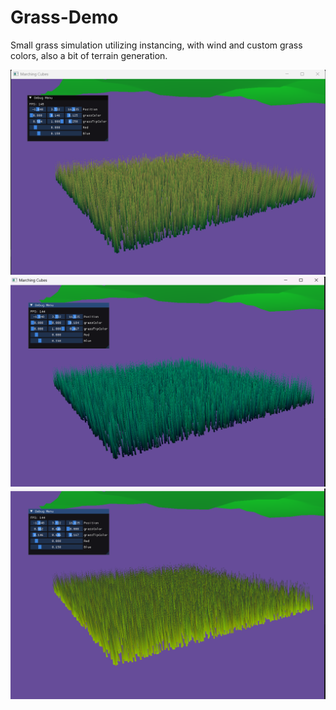 # Grass-Demo
Small grass simulation utilizing instancing, with wind and custom grass colors, also a bit of terrain generation. 

![Image 1](https://github.com/Jakemuzy/Grass-Demo/blob/main/examples/GrassCol1.png)  
![Image 2](https://github.com/Jakemuzy/Grass-Demo/blob/main/examples/grassCol2.png)  
![Image 3](https://github.com/Jakemuzy/Grass-Demo/blob/main/examples/grassCol3.png)  
